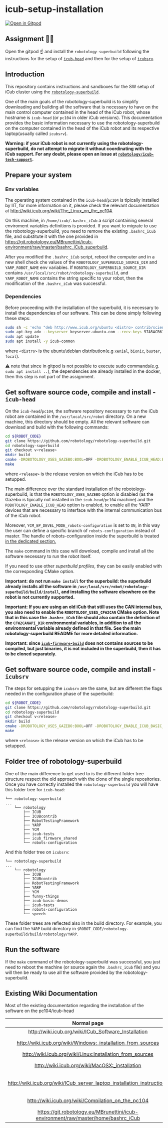 # icub-setup-installation

[![Open in Gitpod](https://gitpod.io/button/open-in-gitpod.svg)](https://gitpod.io/#https://github.com/icub-tech-iit/icub-setup-installation)

## Assignment :teacher:

Open the gitpod :point_up: and install the `robotology-superbuild` following the instructions for the setup of [`icub-head`](https://github.com/icub-tech-iit/icub-setup-installation#get-software-source-code-compile-and-install---icub-head) and then for the setup of [`icubsrv`](https://github.com/icub-tech-iit/icub-setup-installation#get-software-source-code-compile-and-install---icubsrv).

## Introduction 

This repository contains instructions and sandboxes for the SW setup of iCub cluster using the [`robotology-superbuild`](https://github.com/robotology/robotology-superbuild).

One of the main goals of the robotology-superbuild is to simplify downloading and building all the software 
that is necessary to have on the main control computer contained in the head of the iCub robot, whose hostname 
is `icub-head` (or `pc104` in older iCub versions). This documentation provides the basic information necessary to 
use the robotology-superbuild on the computer contained in the head of the iCub robot and its respective laptop(usually called `icubsrv`). 

**Warning: if your iCub robot is not currently using the robotology-superbuild, do not attempt to migrate it
without coordinating with the iCub support. For any doubt, please open an issue at [`robotology/icub-tech-support`](https://github.com/robotology/icub-tech-support/issues).**

## Prepare your system 
### Env variables
The operating system contained in the `icub-head`/`pc104` is tipically installed by IIT, for more information on it, please
check the relevant documentation at http://wiki.icub.org/wiki/The_Linux_on_the_pc104.

On this machine, in `/home/icub/.bashrc_iCub` a script containing several enviroment variables definitions is provided. If you want to  migrate to use
the robotology-superbuild, you need to remove the existing `.bashrc_iCub` file, and substitute it with the one provided in https://git.robotology.eu/MBrunettini/icub-environment/raw/master/bashrc_iCub_superbuild.

After you modified the `.bashrc_iCub` script, reboot the computer and  in a new shell check che values of the `ROBOTOLOGY_SUPERBUILD_SOURCE_DIR` and `YARP_ROBOT_NAME` env variables.
If `ROBOTOLOGY_SUPERBUILD_SOURCE_DIR` contains `/usr/local/src/robot/robotology-superbuild`, and `YARP_ROBOT_NAME` contains the string specific to your robot,
then the modification of the `.bashrc_iCub` was successful. 

### Dependencies

Before proceeding with the installation of the superbuild, it is necessary to install the dependencies of our software.
This can be done simply following these steps:

```sh
sudo sh -c 'echo "deb http://www.icub.org/ubuntu <distro> contrib/science" > /etc/apt/sources.list.d/icub.list'
sudo apt-key adv --keyserver keyserver.ubuntu.com --recv-keys 57A5ACB6110576A6
sudo apt update
sudo apt install -y icub-common

```
where `<distro>` is the ubuntu\debian distribution(e.g `xenial`, `bionic`, `buster`, `focal`).

:warning: note that since in gitpod is not possible to execute sudo commands(e.g. `sudo apt install ..`), the dependencies are already installed in the docker, then this step is not part of the assignment. 

## Get software source code, compile and install - `icub-head`
On the `icub-head`/`pc104`, the software repository necessary to run the iCub robot are contained in the `/usr/local/src/robot` directory.
On a new machine, this directory should be empty. All the relevant software can download and build with the following commands:
~~~sh
cd ${ROBOT_CODE}
git clone https://github.com/robotology/robotology-superbuild.git
cd robotology-superbuild
git checkout v<release>
mkdir build
cmake -DROBOTOLOGY_USES_GAZEBO:BOOL=OFF -DROBOTOLOGY_ENABLE_ICUB_HEAD:BOOL=ON YCM_EP_DEVEL_MODE_robots-configuration:BOOL=ON ..
make
~~~
where `<release>` is the release version on which the iCub has to be setupped.

The main difference over the standard installation of the robotology-superbuild, is that the `ROBOTOLOGY_USES_GAZEBO` option
is disabled (as the Gazebo is tipically not installed in the `icub-head`/`pc104` machine) and the `ROBOTOLOGY_ENABLE_ICUB_HEAD` option
is enabled, to enable all the YARP devices that are necessary to interface with the internal communication bus of the iCub robot.

Moreover, `YCM_EP_DEVEL_MODE_robots-configuration` is set to `ON`, in this way the user can define a specific branch of `robots-configuration` instead of master.
The handle of robots-configuration inside the superbuild is treated [in the dedicated section.](robots-configuration.md)

The `make` command in this case will download, compile and install all the software necessary to run the robot itself.

If you need to use other *superbuild profiles*, they can be easily enabled with the corresponding CMake option.

**Important: do not run `make install` for the superbuild: the superbuild already installs all the software in 
`/usr/local/src/robot/robotology-superbuild/build/install`, and installing the software elsewhere on the robot is not currently supported.**

**Important: If you are using an old iCub that still uses the CAN internal bus, you also need to enable the `ROBOTOLOGY_USES_CFW2CAN` CMake option. Note that in this case the `.bashrc_iCub` file should also contain the definition of the 
`CFW2CANAPI_DIR` environmental variables, in addition to all the environmental variable already defined  in that file.
See the main robotology-superbuild README for more detailed information.**

**Important: since [`icub-firmware-build`]("https://github.com/robotology/icub-firmware-build") does not contains sources to be compiled, but just binaries, it is not included in the superbuild, then it has to be cloned separately.**
## Get software source code, compile and install - `icubsrv`

The steps for setupping the `icubsrv` are the same, but are different the flags needed in the configuration phase of the superbuild:

~~~sh
cd ${ROBOT_CODE}
git clone https://github.com/robotology/robotology-superbuild.git
cd robotology-superbuild
git checkout v<release>
mkdir build
cmake -DROBOTOLOGY_USES_GAZEBO:BOOL=OFF -DROBOTOLOGY_ENABLE_ICUB_BASIC_DEMOS:BOOL=ON ..
make
~~~

where `<release>` is the release version on which the iCub has to be setupped.

## Folder tree of robotology-superbuild

One of the main difference to get used to is the different folder tree structure respect the old approach with the clone of the single repositories.
Once you have correctly installed the `robotology-superbuild` you will have this folder tree for `icub-head`:
```
└── robotology-superbuild
...
    └── robotology
        ├── ICUB
        ├── ICUBcontrib
        ├── RobotTestingFramework
        ├── YARP
        ├── YCM
        ├── icub-tests
        ├── icub_firmware_shared
        └── robots-configuration
```

And this folder tree on `icubsrv`:

```
└── robotology-superbuild
...
    └── robotology
        ├── ICUB
        ├── ICUBcontrib
        ├── RobotTestingFramework
        ├── YARP
        ├── YCM
        ├── funny-things
        ├── icub-basic-demos
        ├── icub-tests
        ├── robots-configuration
        └── speech
```

These folder trees are reflected also in the build directory.
For example, you can find the `YARP` build directory in `$ROBOT_CODE/robotology-superbuild/build/robotology/YARP`.


## Run the software 

If the `make` command of the robotology-superbuild was successful, you just need to reboot the machine (or source again the `.bashrc_iCub`  file) and 
you will then be ready to use all the software provided by the robotology-superbuild.

## Existing Wiki Documentation 
Most of the existing documentation regarding the installation of the software on the pc104/icub-head 

| Normal page            |  Superbuild version           |
|:-------------------------:|:---------------------------------:|
| http://wiki.icub.org/wiki/ICub_Software_Installation |  http://wiki.icub.org/wiki/ICub_Software_Installation_(superbuild) | 
| http://wiki.icub.org/wiki/Windows:_installation_from_sources  | http://wiki.icub.org/wiki/Windows:_installation_from_sources_using_the_robotology-superbuild | 
|  http://wiki.icub.org/wiki/Linux:Installation_from_sources  |  http://wiki.icub.org/wiki/Linux:Installation_from_sources_using_the_robotology-superbuild  | 
| http://wiki.icub.org/wiki/MacOSX:_installation  |  http://wiki.icub.org/wiki/MacOS:Installation_from_sources_using_the_robotology-superbuild |  
| http://wiki.icub.org/wiki/ICub_server_laptop_installation_instructions | Change the last code box in section http://wiki.icub.org/wiki/ICub_server_laptop_installation_instructions#Software_repositories to `git clone https://github.com/robotology/robotology-superbuild.git` | 
| http://wiki.icub.org/wiki/Compilation_on_the_pc104 | https://wiki.icub.org/wiki/Compilation_on_the_pc104/icub-head_with_the_robotology-superbuild  | 
| https://git.robotology.eu/MBrunettini/icub-environment/raw/master/home/bashrc_iCub |  https://git.robotology.eu/MBrunettini/icub-environment/raw/master/home/bashrc_iCub_superbuild | 


